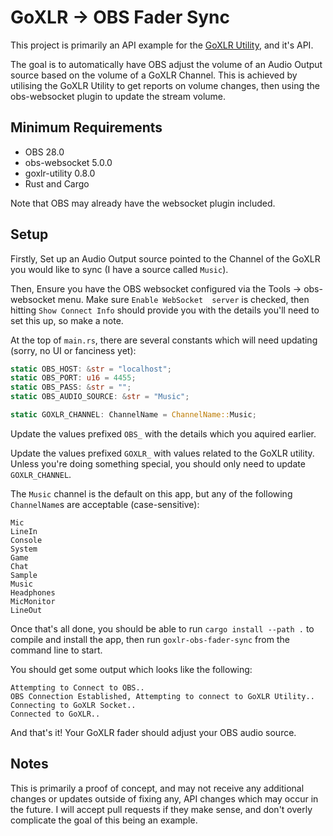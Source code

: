 # GoXLR -> OBS Fader Sync

This project is primarily an API example for the [GoXLR Utility](https://github.com/GoXLR-on-Linux/goxlr-utility), and
it's API.

The goal is to automatically have OBS adjust the volume of an Audio Output source based on the volume of a GoXLR
Channel. This is achieved by utilising the GoXLR Utility to get reports on volume changes, then using the
obs-websocket plugin to update the stream volume.

## Minimum Requirements
* OBS 28.0
* obs-websocket 5.0.0
* goxlr-utility 0.8.0
* Rust and Cargo

Note that OBS may already have the websocket plugin included.

## Setup
Firstly, Set up an Audio Output source pointed to the Channel of the GoXLR you would like to sync (I have a source 
called `Music`).

Then, Ensure you have the OBS websocket configured via the Tools -> obs-websocket menu. Make sure `Enable WebSocket 
server` is checked, then hitting `Show Connect Info` should provide you with the details you'll need to set this up,
so make a note.

At the top of `main.rs`, there are several constants which will need updating (sorry, no UI or fanciness yet):
```rust
static OBS_HOST: &str = "localhost";
static OBS_PORT: u16 = 4455;
static OBS_PASS: &str = "";
static OBS_AUDIO_SOURCE: &str = "Music";

static GOXLR_CHANNEL: ChannelName = ChannelName::Music;
```

Update the values prefixed `OBS_` with the details which you aquired earlier.

Update the values prefixed `GOXLR_` with values related to the GoXLR utility. Unless you're doing something special,
you should only need to update `GOXLR_CHANNEL`.

The `Music` channel is the default on this app, but any of the following `ChannelName`s are acceptable (case-sensitive):

    Mic
    LineIn
    Console
    System
    Game
    Chat
    Sample
    Music
    Headphones
    MicMonitor
    LineOut

Once that's all done, you should be able to run `cargo install --path .` to compile and install the app, then run 
`goxlr-obs-fader-sync` from the command line to start. 

You should get some output which looks like the following:
```
Attempting to Connect to OBS..
OBS Connection Established, Attempting to connect to GoXLR Utility..
Connecting to GoXLR Socket..
Connected to GoXLR..
```

And that's it! Your GoXLR fader should adjust your OBS audio source.

## Notes
This is primarily a proof of concept, and may not receive any additional changes or updates outside of fixing any, API
changes which may occur in the future. I will accept pull requests if they make sense, and don't overly complicate the
goal of this being an example.
